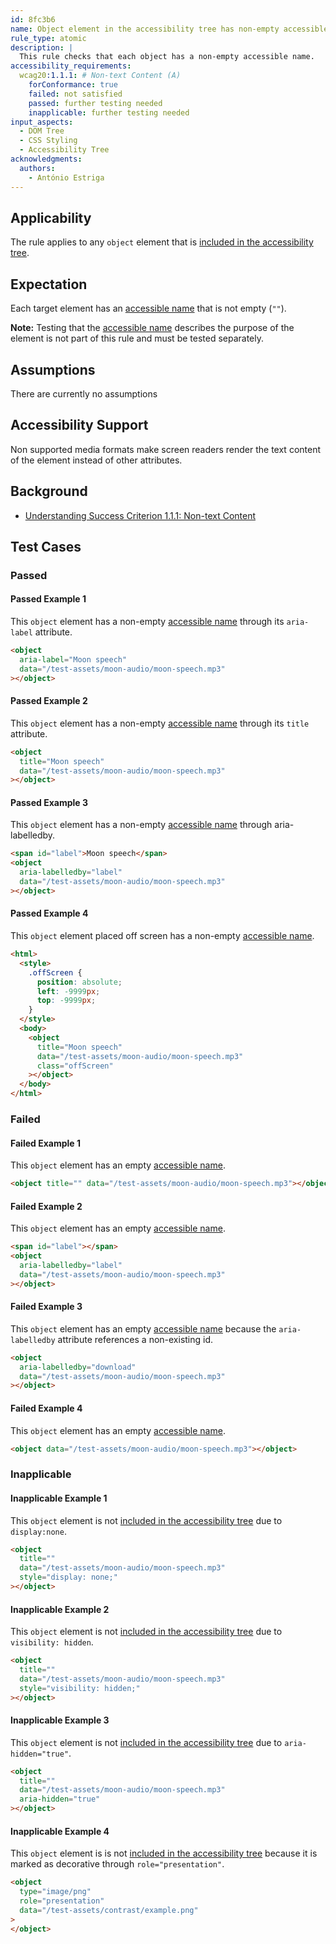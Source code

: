 ```yaml
---
id: 8fc3b6
name: Object element in the accessibility tree has non-empty accessible name
rule_type: atomic
description: |
  This rule checks that each object has a non-empty accessible name.
accessibility_requirements:
  wcag20:1.1.1: # Non-text Content (A)
    forConformance: true
    failed: not satisfied
    passed: further testing needed
    inapplicable: further testing needed
input_aspects:
  - DOM Tree
  - CSS Styling
  - Accessibility Tree
acknowledgments:
  authors:
    - António Estriga
---
```


## Applicability

The rule applies to any `object` element that is [included in the accessibility tree][].

## Expectation

Each target element has an [accessible name][] that is not empty (`""`).

**Note:** Testing that the [accessible name][] describes the purpose of the element is not part of this rule and must be tested separately.

## Assumptions

There are currently no assumptions

## Accessibility Support

Non supported media formats make screen readers render the text content of the element instead of other attributes.

## Background

- [Understanding Success Criterion 1.1.1: Non-text Content](https://www.w3.org/WAI/WCAG21/Understanding/non-text-content.html>)

## Test Cases

### Passed

#### Passed Example 1

This `object` element has a non-empty [accessible name][] through its `aria-label` attribute.

```html
<object
  aria-label="Moon speech"
  data="/test-assets/moon-audio/moon-speech.mp3"
></object>
```

#### Passed Example 2

This `object` element has a non-empty [accessible name][] through its `title` attribute.

```html
<object
  title="Moon speech"
  data="/test-assets/moon-audio/moon-speech.mp3"
></object>
```

#### Passed Example 3

This `object` element has a non-empty [accessible name][] through aria-labelledby.

```html
<span id="label">Moon speech</span>
<object
  aria-labelledby="label"
  data="/test-assets/moon-audio/moon-speech.mp3"
></object>
```

#### Passed Example 4

This `object` element placed off screen has a non-empty [accessible name][].

```html
<html>
  <style>
    .offScreen {
      position: absolute;
      left: -9999px;
      top: -9999px;
    }
  </style>
  <body>
    <object
      title="Moon speech"
      data="/test-assets/moon-audio/moon-speech.mp3"
      class="offScreen"
    ></object>
  </body>
</html>
```

### Failed

#### Failed Example 1

This `object` element has an empty [accessible name][].

```html
<object title="" data="/test-assets/moon-audio/moon-speech.mp3"></object>
```

#### Failed Example 2

This `object` element has an empty [accessible name][].

```html
<span id="label"></span>
<object
  aria-labelledby="label"
  data="/test-assets/moon-audio/moon-speech.mp3"
></object>
```

#### Failed Example 3

This `object` element has an empty [accessible name][] because the `aria-labelledby` attribute references a non-existing id.

```html
<object
  aria-labelledby="download"
  data="/test-assets/moon-audio/moon-speech.mp3"
></object>
```

#### Failed Example 4

This `object` element has an empty [accessible name][].

```html
<object data="/test-assets/moon-audio/moon-speech.mp3"></object>
```

### Inapplicable

#### Inapplicable Example 1

This `object` element is not [included in the accessibility tree][] due to `display:none`.

```html
<object
  title=""
  data="/test-assets/moon-audio/moon-speech.mp3"
  style="display: none;"
></object>
```

#### Inapplicable Example 2

This `object` element is not [included in the accessibility tree][] due to `visibility: hidden`.

```html
<object
  title=""
  data="/test-assets/moon-audio/moon-speech.mp3"
  style="visibility: hidden;"
></object>
```

#### Inapplicable Example 3

This `object` element is not [included in the accessibility tree][] due to `aria-hidden="true"`.

```html
<object
  title=""
  data="/test-assets/moon-audio/moon-speech.mp3"
  aria-hidden="true"
></object>
```

#### Inapplicable Example 4

This `object` element is is not [included in the accessibility tree][] because it is marked as decorative through `role="presentation"`.

```html
<object
  type="image/png"
  role="presentation"
  data="/test-assets/contrast/example.png"
>
</object>
```

[accessible name]: #accessible-name "Definition of accessible name"
[included in the accessibility tree]: #included-in-the-accessibility-tree "Definition of included in the accessibility tree"
